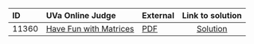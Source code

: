 | ID | UVa Online Judge | External | Link to solution |
|:---|:---|:---|:---:|
| 11360 | [Have Fun with Matrices](https://onlinejudge.org/index.php?option=com_onlinejudge&Itemid=8&category=624&page=show_problem&problem=2345) | [PDF](https://onlinejudge.org/external/113/11360.pdf) | [Solution](https://github.com/versenyi98/uva-solutions/tree/main/solutions/11360%20-%20Have%20Fun%20with%20Matrices)|
